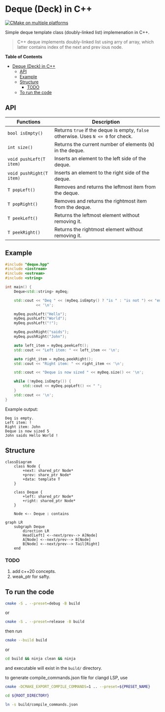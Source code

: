 # Deque (Deck) in C++

[![CMake on multiple platforms](https://github.com/YatFungLoo/Deque-in-Cpp/actions/workflows/cmake-multi-platform.yml/badge.svg)](https://github.com/YatFungLoo/Deque-in-Cpp/actions/workflows/cmake-multi-platform.yml)

Simple deque template class (doubly-linked list) implemenation in C++.

> C++ deque implements doubly-linked list using arry of array, which latter contains index of the next and prev
ious node.

<!-- markdown-toc start - Don't edit this section. Run M-x markdown-toc-refresh-toc -->
**Table of Contents**

- [Deque (Deck) in C++](#deque-deck-in-c)
  - [API](#api)
  - [Example](#example)
  - [Structure](#structure)
    - [TODO](#todo)
  - [To run the code](#to-run-the-code)

<!-- markdown-toc end -->

## API

| Functions                      | Description                                      |
|--------------------------------|--------------------------------------------------|
| `bool isEmpty()`               | Returns `true` if the deque is empty, `false` otherwise. Uses `N <= 0` for check. |
| `int size()`                   | Returns the current number of elements (`N`) in the deque. |
| `void pushLeft(T item)`        | Inserts an element to the left side of the deque. |
| `void pushRight(T item)`       | Inserts an element to the right side of the deque. |
| `T popLeft()`                  | Removes and returns the leftmost item from the deque. |
| `T popRight()`                 | Removes and returns the rightmost item from the deque. |
| `T peekLeft()`                 | Returns the leftmost element without removing it. |
| `T peekRight()`                | Returns the rightmost element without removing it. |

## Example

```cpp
#include "deque.hpp"
#include <iostream>
#include <ostream>
#include <string>

int main() {
    Deque<std::string> myDeq;

    std::cout << "Deq " << (myDeq.isEmpty() ? "is " : "is not ") << "empty."
              << '\n';

    myDeq.pushLeft("Hello");
    myDeq.pushLeft("World");
    myDeq.pushLeft("!");

    myDeq.pushRight("saids");
    myDeq.pushRight("John");

    auto left_item = myDeq.peekLeft();
    std::cout << "Left item: " << left_item << '\n';

    auto right_item = myDeq.peekRight();
    std::cout << "Right item: " << right_item << '\n';

    std::cout << "Deque is now sized " << myDeq.size() << '\n';

    while (!myDeq.isEmpty()) {
        std::cout << myDeq.popLeft() << " ";
    }
    std::cout << '\n';
}
```

Example output:

```
Deq is empty.
Left item: !
Right item: John
Deque is now sized 5
John saids Hello World !
````

## Structure

```mermaid
classDiagram
    class Node {
        +next: shared_ptr Node*
        +prev: share_ptr Node*
        +data: template T
    }
    
    class Deque {
        +left: shared_ptr Node*
        +right: shared_ptr Node*
    }
    
    Node <-- Deque : contains
````

```mermaid
graph LR
    subgraph Deque
        direction LR
        Head[Left] <--next/prev--> A[Node]
        A[Node] <--next/prev--> B[Node]
        B[Node] <--next/prev--> Tail[Right]
    end
```

### TODO

1. add c++20 concepts.
2. weak_ptr for safty.

## To run the code

```bash
cmake -S . --preset=debug -B build
```

or

```bash
cmake -S . --preset=release -B build
```

then run

```bash
cmake --build build
```

or

```bash
cd build && ninja clean && ninja
```

and executable will exist in the `build/` directory.

to generate compile_commands.json file for clangd LSP, use

```bash
cmake -DCMAKE_EXPORT_COMPILE_COMMANDS=1 .. --preset=${PRESET_NAME}

cd ${ROOT_DIRECTORY}

ln -s build/compile_commands.json
```
